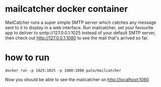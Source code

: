 # mailcatcher docker container

MailCatcher runs a super simple SMTP server which catches any message sent to it to display in a web interface. Run mailcatcher, set your favourite app to deliver to smtp://127.0.0.1:1025 instead of your default SMTP server, then check out http://127.0.0.1:1080 to see the mail that's arrived so far.

# how to run


    docker run -p 1025:1025 -p 1080:1080 palo/mailcatcher


Now you should be able to see the mailcatcher on [http://localhost:1080](http://localhost:1080)


